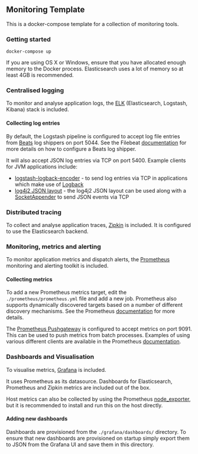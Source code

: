 ## Monitoring Template

This is a docker-compose template for a collection of monitoring tools.

### Getting started

`docker-compose up`

If you are using OS X or Windows, ensure that you have allocated enough memory to the Docker process. Elasticsearch uses a lot of memory so at least 4GB is recommended.

### Centralised logging

To monitor and analyse application logs, the [ELK](https://www.elastic.co/products/stack) (Elasticsearch, Logstash, Kibana) stack is included.

#### Collecting log entries

By default, the Logstash pipeline is configured to accept log file entries from [Beats](https://www.elastic.co/products/beats) log shippers on port 5044. See the Filebeat [documentation](https://www.elastic.co/guide/en/beats/filebeat/current/filebeat-getting-started.html) for more details on how to configure a Beats log shipper.

It will also accept JSON log entries via TCP on port 5400. Example clients for JVM applications include:

* [logstash-logback-encoder](https://github.com/logstash/logstash-logback-encoder#tcp-appenders) - to send log entries via TCP in applications which make use of [Logback](https://logback.qos.ch)
* [log4j2 JSON layout](https://logging.apache.org/log4j/2.x/manual/layouts.html#JSONLayout) - the log4j2 JSON layout can be used along with a [SocketAppender](https://logging.apache.org/log4j/2.x/manual/appenders.html#SocketAppender) to send JSON events via TCP

### Distributed tracing

To collect and analyse application traces, [Zipkin](https://zipkin.io) is included. It is configured to use the Elasticsearch backend.

### Monitoring, metrics and alerting

To monitor application metrics and dispatch alerts, the [Prometheus](https://prometheus.io) monitoring and alerting toolkit is included.

#### Collecting metrics

To add a new Prometheus metrics target, edit the `./prometheus/prometheus.yml` file and add a new job. Prometheus also supports dynamically discovered targets based on a number of different discovery mechanisms. See the Prometheus [documentation](https://prometheus.io/docs/prometheus/latest/configuration/configuration/#<scrape_config>) for more details.

The [Prometheus Pushgateway](https://github.com/prometheus/pushgateway) is configured to accept metrics on port 9091. This can be used to push metrics from batch processes. Examples of using various different clients are available in the Prometheus [documentation](https://prometheus.io/docs/instrumenting/pushing/).

### Dashboards and Visualisation

To visualise metrics, [Grafana](http://grafana.com) is included.

It uses Prometheus as its datasource. Dashboards for Elasticsearch, Prometheus and Zipkin metrics are included out of the box.

Host metrics can also be collected by using the Prometheus [node_exporter](https://github.com/prometheus/node_exporter), but it is recommended to install and run this on the host directly.

#### Adding new dashboards

Dashboards are provisioned from the `./grafana/dashboards/` directory. To ensure that new dashboards are provisioned on startup simply export them to JSON from the Grafana UI and save them in this directory.
